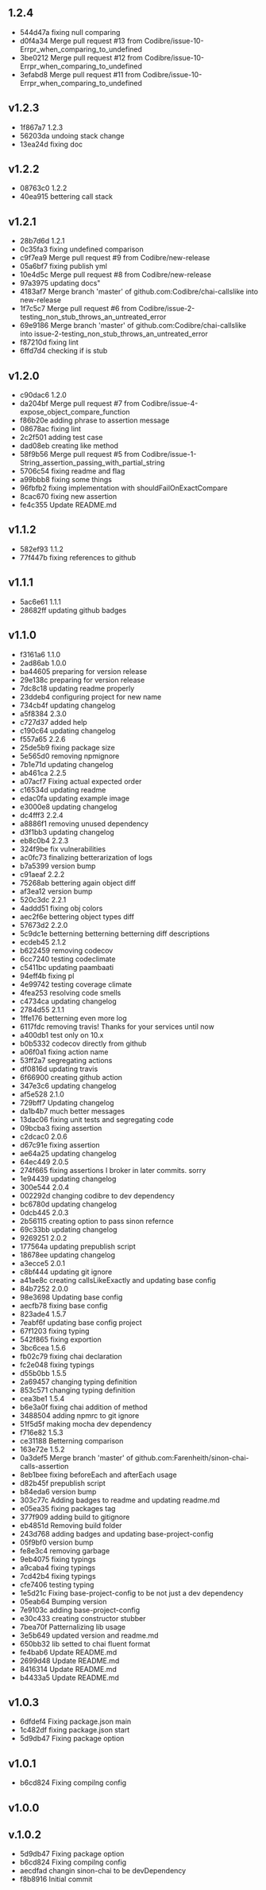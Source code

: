 ## 1.2.4

- 544d47a fixing null comparing
- d0f4a34 Merge pull request #13 from Codibre/issue-10-Errpr_when_comparing_to_undefined
- 3be0212 Merge pull request #12 from Codibre/issue-10-Errpr_when_comparing_to_undefined
- 3efabd8 Merge pull request #11 from Codibre/issue-10-Errpr_when_comparing_to_undefined

## v1.2.3

- 1f867a7 1.2.3
- 56203da undoing stack change
- 13ea24d fixing doc

## v1.2.2

- 08763c0 1.2.2
- 40ea915 bettering call stack

## v1.2.1

- 28b7d6d 1.2.1
- 0c35fa3 fixing undefined comparison
- c9f7ea9 Merge pull request #9 from Codibre/new-release
- 05a6bf7 fixing publish yml
- 10e4d5c Merge pull request #8 from Codibre/new-release
- 97a3975 updating docs"
- 4183af7 Merge branch 'master' of github.com:Codibre/chai-callslike into new-release
- 1f7c5c7 Merge pull request #6 from Codibre/issue-2-testing_non_stub_throws_an_untreated_error
- 69e9186 Merge branch 'master' of github.com:Codibre/chai-callslike into issue-2-testing_non_stub_throws_an_untreated_error
- f87210d fixing lint
- 6ffd7d4 checking if is stub

## v1.2.0

- c90dac6 1.2.0
- da204bf Merge pull request #7 from Codibre/issue-4-expose_object_compare_function
- f86b20e adding phrase to assertion message
- 08678ac fixing lint
- 2c2f501 adding test case
- dad08eb creating like method
- 58f9b56 Merge pull request #5 from Codibre/issue-1-String_assertion_passing_with_partial_string
- 5706c54 fixing readme and flag
- a99bbb8 fixing some things
- 96fbfb2 fixing implementation with shouldFailOnExactCompare
- 8cac670 fixing new assertion
- fe4c355 Update README.md

## v1.1.2

- 582ef93 1.1.2
- 77f447b fixing references to github

## v1.1.1

- 5ac6e61 1.1.1
- 28682ff updating github badges

## v1.1.0

- f3161a6 1.1.0
- 2ad86ab 1.0.0
- ba44605 preparing for version release
- 29e138c preparing for version release
- 7dc8c18 updating readme properly
- 23ddeb4 configuring project for new name
- 734cb4f updating changelog
- a5f8384 2.3.0
- c727d37 added help
- c190c64 updating changelog
- f557a65 2.2.6
- 25de5b9 fixing package size
- 5e565d0 removing npmignore
- 7b1e71d updating changelog
- ab461ca 2.2.5
- a07acf7 Fixing actual expected order
- c16534d updating readme
- edac0fa updating example image
- e3000e8 updating changelog
- dc4fff3 2.2.4
- a8886f1 removing unused dependency
- d3f1bb3 updating changelog
- eb8c0b4 2.2.3
- 324f9be fix vulnerabilities
- ac0fc73 finalizing betterarization of logs
- b7a5399 version bump
- c91aeaf 2.2.2
- 75268ab bettering again object diff
- af3ea12 version bump
- 520c3dc 2.2.1
- 4addd51 fixing obj colors
- aec2f6e bettering object types diff
- 57673d2 2.2.0
- 5c9dc1e betterning betterning betterning diff descriptions
- ecdeb45 2.1.2
- b622459 removing codecov
- 6cc7240 testing codeclimate
- c5411bc updating paambaati
- 94eff4b fixing pl
- 4e99742 testing coverage climate
- 4fea253 resolving code smells
- c4734ca updating changelog
- 2784d55 2.1.1
- 1ffe176 betterning even more log
- 6117fdc removing travis! Thanks for your services until now
- a400db1 test only on 10.x
- b0b5332 codecov directly from github
- a06f0a1 fixing action name
- 53ff2a7 segregating actions
- df0816d updating travis
- 6f66900 creating github action
- 347e3c6 updating changelog
- af5e528 2.1.0
- 729bff7 Updating changelog
- da1b4b7 much better messages
- 13dac06 fixing unit tests and segregating code
- 09bcba3 fixing assertion
- c2dcac0 2.0.6
- d67c91e fixing assertion
- ae64a25 updating changelog
- 64ec449 2.0.5
- 274f665 fixing assertions I broker in later commits. sorry
- 1e94439 updating changelog
- 300e544 2.0.4
- 002292d changing codibre to dev dependency
- bc6780d updating changelog
- 0dcb445 2.0.3
- 2b56115 creating option to pass sinon refernce
- 69c33bb updating changelog
- 9269251 2.0.2
- 177564a updating prepublish script
- 18678ee updating changelog
- a3ecce5 2.0.1
- c8bf444 updating git ignore
- a41ae8c creating callsLikeExactly and updating base config
- 84b7252 2.0.0
- 98e3698 Updating base config
- aecfb78 fixing base config
- 823ade4 1.5.7
- 7eabf6f updating base config project
- 67f1203 fixing typing
- 542f865 fixing exportion
- 3bc6cea 1.5.6
- fb02c79 fixing chai declaration
- fc2e048 fixing typings
- d55b0bb 1.5.5
- 2a69457 changing typing definition
- 853c571 changing typing definition
- cea3be1 1.5.4
- b6e3a0f fixing chai addition of method
- 3488504 adding npmrc to git ignore
- 51f5d5f making mocha dev dependency
- f716e82 1.5.3
- ce31188 Betterning comparison
- 163e72e 1.5.2
- 0a3def5 Merge branch 'master' of github.com:Farenheith/sinon-chai-calls-assertion
- 8eb1bee fixing beforeEach and afterEach usage
- d82b45f prepublish script
- b84eda6 version bump
- 303c77c Adding badges to readme and updating readme.md
- e05ea35 fixing packages tag
- 377f909 adding build to gitignore
- eb4851d Removing build folder
- 243d768 adding badges and updating base-project-config
- 05f9bf0 version bump
- fe8e3c4 removing garbage
- 9eb4075 fixing typings
- a9caba4 fixing typings
- 7cd42b4 fixing typings
- cfe7406 testing typing
- 1e5d21c Fixing base-project-config to be not just a dev dependency
- 05eab64 Bumping version
- 7e9103c adding base-project-config
- e30c433 creating constructor stubber
- 7bea70f Patternalizing lib usage
- 3e5b649 updated version and readme.md
- 650bb32 lib setted to chai fluent format
- fe4bab6 Update README.md
- 2699d48 Update README.md
- 8416314 Update README.md
- b4433a5 Update README.md

## v1.0.3

- 6dfdef4 Fixing package.json main
- 1c482df fixing package.json start
- 5d9db47 Fixing package option

## v1.0.1

- b6cd824 Fixing compilng config

## v1.0.0

## v.1.0.2

- 5d9db47 Fixing package option
- b6cd824 Fixing compilng config
- aecdfad changin sinon-chai to be devDependency
- f8b8916 Initial commit
